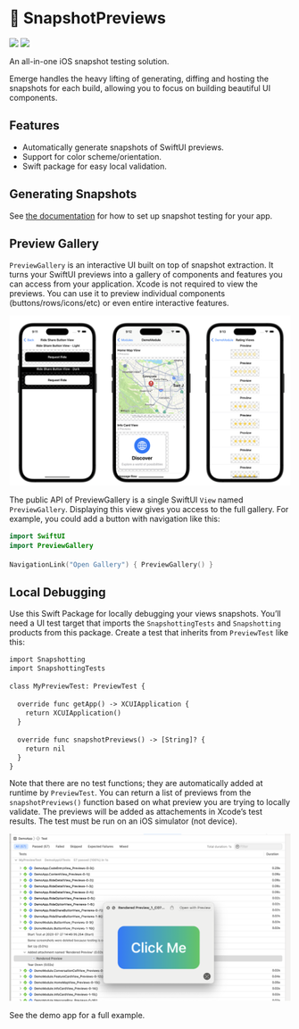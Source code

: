 # 📸 SnapshotPreviews

[![](https://img.shields.io/endpoint?url=https%3A%2F%2Fswiftpackageindex.com%2Fapi%2Fpackages%2FEmergeTools%2FSnapshotPreviews-iOS%2Fbadge%3Ftype%3Dswift-versions)](https://swiftpackageindex.com/EmergeTools/SnapshotPreviews-iOS)
[![](https://img.shields.io/endpoint?url=https%3A%2F%2Fswiftpackageindex.com%2Fapi%2Fpackages%2FEmergeTools%2FSnapshotPreviews-iOS%2Fbadge%3Ftype%3Dplatforms)](https://swiftpackageindex.com/EmergeTools/SnapshotPreviews-iOS)


An all-in-one iOS snapshot testing solution.

Emerge handles the heavy lifting of generating, diffing and hosting the snapshots for each build, allowing you to focus on building beautiful UI components.

## Features
 - Automatically generate snapshots of SwiftUI previews.
 - Support for color scheme/orientation.
 - Swift package for easy local validation.

## Generating Snapshots

See [the documentation](https://docs.emergetools.com/docs/snapshot-testing) for how to set up snapshot testing for your app.

## Preview Gallery

`PreviewGallery` is an interactive UI built on top of snapshot extraction. It turns your SwiftUI previews into a gallery of components and features you can access from your application. Xcode is not required to view the previews. You can use it to preview individual components (buttons/rows/icons/etc)
or even entire interactive features.

<p align="center">
  <img src="./images/image1.png" />
</p>

The public API of PreviewGallery is a single SwiftUI `View` named `PreviewGallery`. Displaying this view gives you access to the full gallery. For example, you could add a button with navigation like this:

```swift
import SwiftUI
import PreviewGallery

NavigationLink("Open Gallery") { PreviewGallery() }
```

## Local Debugging

Use this Swift Package for locally debugging your views snapshots. You’ll need a UI test target that imports the `SnapshottingTests` and `Snapshotting` products from this package. Create a test that inherits from `PreviewTest` like this:

```
import Snapshotting
import SnapshottingTests

class MyPreviewTest: PreviewTest {

  override func getApp() -> XCUIApplication {
    return XCUIApplication()
  }

  override func snapshotPreviews() -> [String]? {
    return nil
  }
}
```

Note that there are no test functions; they are automatically added at runtime by `PreviewTest`. You can return a list of previews from the `snapshotPreviews()` function based on what preview you are trying to locally validate. The previews will be added as attachements in Xcode’s test results. The test must be run on an iOS simulator (not device).

![Screenshot of Xcode test output](images/testOutput.png)

See the demo app for a full example.
